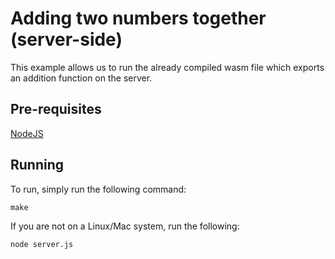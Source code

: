 # Adding two numbers together (server-side)

This example allows us to run the already compiled wasm file which exports an addition function on the server.

## Pre-requisites

[NodeJS](https://nodejs.org/en/)

## Running

To run, simply run the following command:

`make`

If you are not on a Linux/Mac system, run the following:

`node server.js`
